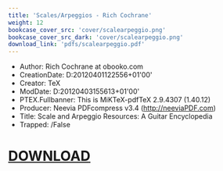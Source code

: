 ```yaml
---
title: 'Scales/Arpeggios - Rich Cochrane'
weight: 12
bookcase_cover_src: 'cover/scalearpeggio.png'
bookcase_cover_src_dark: 'cover/scalearpeggio.png'
download_link: 'pdfs/scalearpeggio.pdf'
---
```


- Author: Rich Cochrane at obooko.com
- CreationDate: D:20120401122556+01'00'
- Creator: TeX
- ModDate: D:20120403155613+01'00'
- PTEX.Fullbanner: This is MiKTeX-pdfTeX 2.9.4307 (1.40.12)
- Producer: Neevia PDFcompress v3.4 (http://neeviaPDF.com)
- Title: Scale and Arpeggio Resources: A Guitar Encyclopedia
- Trapped: /False
# [DOWNLOAD](/pdfs/scalearpeggio.pdf)
